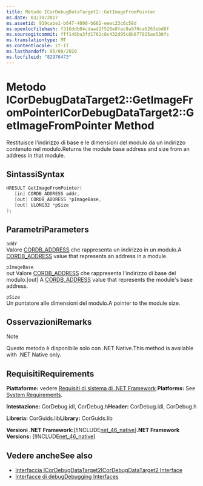 ```yaml
---
title: Metodo ICorDebugDataTarget2::GetImageFromPointer
ms.date: 03/30/2017
ms.assetid: 939cabe1-b647-4090-b662-eeec23c6c58d
ms.openlocfilehash: f316ddb04cdaad2f528e8fac0a970ca6263ebd8f
ms.sourcegitcommit: fff146ba3fd1762c8c432d95c8b877825ae536fc
ms.translationtype: MT
ms.contentlocale: it-IT
ms.lasthandoff: 05/08/2020
ms.locfileid: "82976473"
---
```

# <a name="icordebugdatatarget2getimagefrompointer-method"></a><span data-ttu-id="8e773-102">Metodo ICorDebugDataTarget2::GetImageFromPointer</span><span class="sxs-lookup"><span data-stu-id="8e773-102">ICorDebugDataTarget2::GetImageFromPointer Method</span></span>
<span data-ttu-id="8e773-103">Restituisce l'indirizzo di base e le dimensioni del modulo da un indirizzo contenuto nel modulo.</span><span class="sxs-lookup"><span data-stu-id="8e773-103">Returns the module base address and size from an address in that module.</span></span>  
  
## <a name="syntax"></a><span data-ttu-id="8e773-104">Sintassi</span><span class="sxs-lookup"><span data-stu-id="8e773-104">Syntax</span></span>  
  
```cpp  
HRESULT GetImageFromPointer(  
   [in] CORDB_ADDRESS addr,
   [out] CORDB_ADDRESS *pImageBase,
   [out] ULONG32 *pSize  
);  
```  
  
## <a name="parameters"></a><span data-ttu-id="8e773-105">Parametri</span><span class="sxs-lookup"><span data-stu-id="8e773-105">Parameters</span></span>  
 `addr`  
 <span data-ttu-id="8e773-106">Valore [CORDB_ADDRESS](../common-data-types-unmanaged-api-reference.md) che rappresenta un indirizzo in un modulo.</span><span class="sxs-lookup"><span data-stu-id="8e773-106">A [CORDB_ADDRESS](../common-data-types-unmanaged-api-reference.md) value that represents an address in a module.</span></span>  
  
 `pImageBase`  
 <span data-ttu-id="8e773-107">out Valore [CORDB_ADDRESS](../common-data-types-unmanaged-api-reference.md) che rappresenta l'indirizzo di base del modulo.</span><span class="sxs-lookup"><span data-stu-id="8e773-107">[out] A [CORDB_ADDRESS](../common-data-types-unmanaged-api-reference.md) value that represents the module's base address.</span></span>  
  
 `pSize`  
 <span data-ttu-id="8e773-108">Un puntatore alle dimensioni del modulo.</span><span class="sxs-lookup"><span data-stu-id="8e773-108">A pointer to the module size.</span></span>  
  
## <a name="remarks"></a><span data-ttu-id="8e773-109">Osservazioni</span><span class="sxs-lookup"><span data-stu-id="8e773-109">Remarks</span></span>  
  
> [!NOTE]
> <span data-ttu-id="8e773-110">Questo metodo è disponibile solo con .NET Native.</span><span class="sxs-lookup"><span data-stu-id="8e773-110">This method is available with .NET Native only.</span></span>  
  
## <a name="requirements"></a><span data-ttu-id="8e773-111">Requisiti</span><span class="sxs-lookup"><span data-stu-id="8e773-111">Requirements</span></span>  
 <span data-ttu-id="8e773-112">**Piattaforme:** vedere [Requisiti di sistema di .NET Framework](../../get-started/system-requirements.md).</span><span class="sxs-lookup"><span data-stu-id="8e773-112">**Platforms:** See [System Requirements](../../get-started/system-requirements.md).</span></span>  
  
 <span data-ttu-id="8e773-113">**Intestazione:** CorDebug.idl, CorDebug.h</span><span class="sxs-lookup"><span data-stu-id="8e773-113">**Header:** CorDebug.idl, CorDebug.h</span></span>  
  
 <span data-ttu-id="8e773-114">**Libreria:** CorGuids.lib</span><span class="sxs-lookup"><span data-stu-id="8e773-114">**Library:** CorGuids.lib</span></span>  
  
 <span data-ttu-id="8e773-115">**Versioni .NET Framework:**[!INCLUDE[net_46_native](../../../../includes/net-46-native-md.md)]</span><span class="sxs-lookup"><span data-stu-id="8e773-115">**.NET Framework Versions:** [!INCLUDE[net_46_native](../../../../includes/net-46-native-md.md)]</span></span>  
  
## <a name="see-also"></a><span data-ttu-id="8e773-116">Vedere anche</span><span class="sxs-lookup"><span data-stu-id="8e773-116">See also</span></span>

- [<span data-ttu-id="8e773-117">Interfaccia ICorDebugDataTarget2</span><span class="sxs-lookup"><span data-stu-id="8e773-117">ICorDebugDataTarget2 Interface</span></span>](icordebugdatatarget2-interface.md)
- [<span data-ttu-id="8e773-118">Interfacce di debug</span><span class="sxs-lookup"><span data-stu-id="8e773-118">Debugging Interfaces</span></span>](debugging-interfaces.md)
